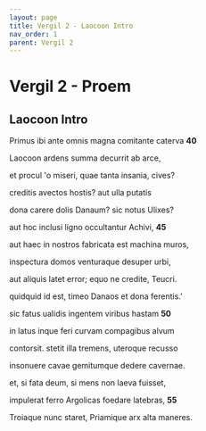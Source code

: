 ```yaml
---
layout: page
title: Vergil 2 - Laocoon Intro
nav_order: 1
parent: Vergil 2
---
```


# Vergil 2 - Proem

## Laocoon Intro

Primus ibi ante omnis magna comitante caterva               **40**

Laocoon ardens summa decurrit ab arce,

et procul 'o miseri, quae tanta insania, cives?

creditis avectos hostis? aut ulla putatis

dona carere dolis Danaum? sic notus Ulixes?

aut hoc inclusi ligno occultantur Achivi,               **45**

aut haec in nostros fabricata est machina muros,

inspectura domos venturaque desuper urbi,

aut aliquis latet error; equo ne credite, Teucri.

quidquid id est, timeo Danaos et dona ferentis.'

sic fatus ualidis ingentem viribus hastam               **50**

in latus inque feri curvam compagibus alvum

contorsit. stetit illa tremens, uteroque recusso

insonuere cavae gemitumque dedere cavernae.

et, si fata deum, si mens non laeva fuisset,

impulerat ferro Argolicas foedare latebras,               **55**

Troiaque nunc staret, Priamique arx alta maneres.
